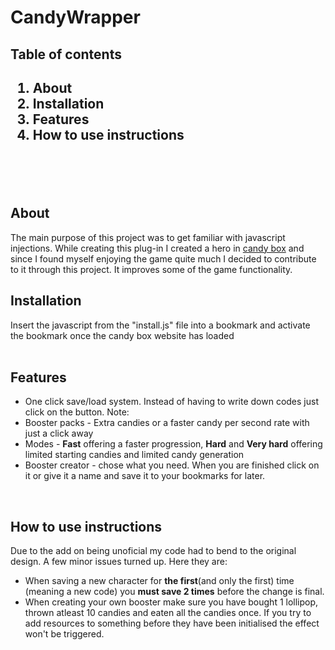 CandyWrapper
============

<h2>Table of contents<h2>

<ol>
<li>About</li>
<li>Installation </li>
<li>Features</li>
<li>How to use instructions</li>
</ol>
<br/><br/>
<h2>About</h2>
<p>The main purpose of this project was to get familiar with javascript injections. 
While creating this plug-in I created a hero in <a href="http://candies.aniwey.net/">candy box</a> and since I found myself enjoying the game quite much I decided
to contribute to it through this project. It improves some of the game functionality.
</p>
<h2>Installation</h2>
<p>Insert the javascript from the "install.js" file into a bookmark and activate the bookmark once the candy box website has loaded<br/>
<br/>
<h2>Features</h2>
<ul>
	<li>One click save/load system. Instead of having to write down codes just click on the button. Note: </li>
	<li>Booster packs - Extra candies or a faster candy per second rate with just a click away</li>
	<li>Modes - <b>Fast</b> offering a faster progression, <b>Hard</b> and <b>Very hard</b> offering limited starting candies and limited candy generation</li>
	<li>Booster creator - chose what you need. When you are finished click on it or give it a name and save it to your bookmarks for later.</li>
</ul>
<br/>
<h2>How to use instructions</h2>
<p>Due to the add on being unoficial my code had to bend to the original design. A few minor issues turned up. Here they are:</p>
<ul>
<li>When saving a new character for <b>the first</b>(and only the first) time (meaning a new code) you <b>must save 2 times</b> before the change is final.</li>
<li>When creating your own booster make sure you have bought 1 lollipop, thrown atleast 10 candies and eaten all the candies once. If you try to add resources to something before they have been initialised the effect won't be triggered.</li>
</ul>
